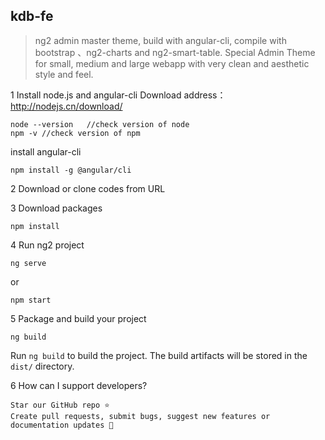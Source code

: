 ## kdb-fe

> ng2 admin master theme, build with angular-cli, compile with bootstrap 、ng2-charts and ng2-smart-table. Special Admin Theme for small, medium and large webapp with very clean and aesthetic style and feel.

1 Install node.js and angular-cli
Download address：http://nodejs.cn/download/
```
node --version   //check version of node
npm -v //check version of npm
```
install angular-cli
```
npm install -g @angular/cli
```

2 Download or clone codes from URL

3 Download packages

```
npm install
```

4 Run ng2 project
```
ng serve
```
or
```
npm start
```

5 Package and build your project
```
ng build
```
Run `ng build` to build the project. The build artifacts will be stored in the `dist/` directory.

6 How can I support developers?

```
Star our GitHub repo ⭐️
Create pull requests, submit bugs, suggest new features or documentation updates 🔧
```
